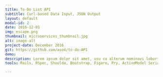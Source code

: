 ```yaml
---
title: To-Do List API
subtitle: Curl-based Data Input, JSON Output
layout: default
modal-id: 2
date: 2016-12-01
img: escape.png
thumbnail: microservices_thumbnail.jpg
alt: image-alt
project-date: December 2016
git: https://github.com/aso4/to-do-API
demo:
description: Lorem ipsum dolor sit amet, usu cu alterum nominavi lobortis. At duo novum diceret. Tantas apeirian vix et, usu sanctus postulant inciderint ut, populo diceret necessitatibus in vim. Cu eum dicam feugiat noluisse.
tools: Rails, RSpec, Shoulda, Bootstrap, Figaro, Pry, ActiveModel Serializers, Faker, Spring, FactoryGirl

---
```

